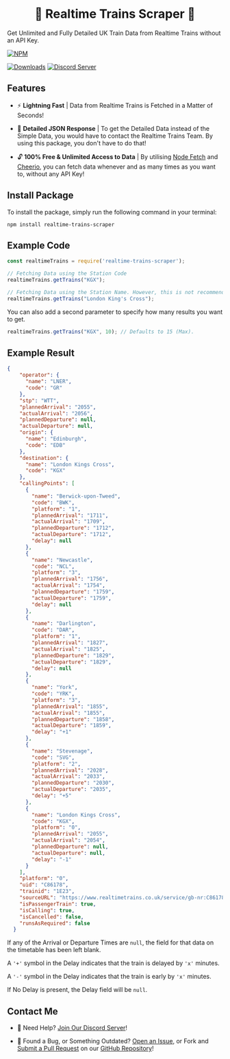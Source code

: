 <h1 align="center">
    🚆 Realtime Trains Scraper 🚆
</h1>

Get Unlimited and Fully Detailed UK Train Data from Realtime Trains without an API Key.

[![NPM](https://nodei.co/npm/realtime-trains-scraper.png)](https://npmjs.com/package/realtime-trains-scraper)

[![Downloads](https://img.shields.io/npm/dt/realtime-trains-scraper?logo=npm&style=flat-square)](https://npmjs.com/package/realtime-trains-scraper) [![Discord Server](https://img.shields.io/discord/667479986214666272?logo=discord&logoColor=white&style=flat-square)](https://discord.gg/P2g24jp)

## Features

- ⚡ <b>Lightning Fast</b> | Data from Realtime Trains is Fetched in a Matter of Seconds!

- 📑 <b>Detailed JSON Response</b> | To get the Detailed Data instead of the Simple Data, you would have to contact the Realtime Trains Team. By using this package, you don't have to do that!

- 🔓 <b>100% Free & Unlimited Access to Data</b> | By utilising [Node Fetch](https://npmjs.com/package/node-fetch) and [Cheerio](https://npmjs.com/package/cheerio), you can fetch data whenever and as many times as you want to, without any API Key!

## Install Package

To install the package, simply run the following command in your terminal:

`npm install realtime-trains-scraper`

## Example Code

```js
const realtimeTrains = require('realtime-trains-scraper');

// Fetching Data using the Station Code
realtimeTrains.getTrains("KGX");

// Fetching Data using the Station Name. However, this is not recommended as the Station Code is more reliable.
realtimeTrains.getTrains("London King's Cross");
```

You can also add a second parameter to specify how many results you want to get.

```js
realtimeTrains.getTrains("KGX", 10); // Defaults to 15 (Max).
```

## Example Result

```json
{
    "operator": {
      "name": "LNER",
      "code": "GR"
    },
    "stp": "WTT",
    "plannedArrival": "2055",      
    "actualArrival": "2056",       
    "plannedDeparture": null,
    "actualDeparture": null,
    "origin": {
      "name": "Edinburgh",
      "code": "EDB"
    },
    "destination": {
      "name": "London Kings Cross",
      "code": "KGX"
    },
    "callingPoints": [
      {
        "name": "Berwick-upon-Tweed",
        "code": "BWK",
        "platform": "1",
        "plannedArrival": "1711",
        "actualArrival": "1709",
        "plannedDeparture": "1712",
        "actualDeparture": "1712",
        "delay": null
      },
      {
        "name": "Newcastle",
        "code": "NCL",
        "platform": "3",
        "plannedArrival": "1756",
        "actualArrival": "1754",
        "plannedDeparture": "1759",
        "actualDeparture": "1759",
        "delay": null
      },
      {
        "name": "Darlington",
        "code": "DAR",
        "platform": "1",
        "plannedArrival": "1827",
        "actualArrival": "1825",
        "plannedDeparture": "1829",
        "actualDeparture": "1829",
        "delay": null
      },
      {
        "name": "York",
        "code": "YRK",
        "platform": "3",
        "plannedArrival": "1855",
        "actualArrival": "1855",
        "plannedDeparture": "1858",
        "actualDeparture": "1859",
        "delay": "+1"
      },
      {
        "name": "Stevenage",
        "code": "SVG",
        "platform": "2",
        "plannedArrival": "2028",
        "actualArrival": "2033",
        "plannedDeparture": "2030",
        "actualDeparture": "2035",
        "delay": "+5"
      },
      {
        "name": "London Kings Cross",
        "code": "KGX",
        "platform": "0",
        "plannedArrival": "2055",
        "actualArrival": "2054",
        "plannedDeparture": null,
        "actualDeparture": null,
        "delay": "-1"
      }
    ],
    "platform": "0",
    "uid": "C86178",
    "trainid": "1E23",
    "sourceURL": "https://www.realtimetrains.co.uk/service/gb-nr:C86178/2021-08-30/detailed",
    "isPassengerTrain": true,
    "isCalling": true,
    "isCancelled": false,
    "runsAsRequired": false
  }
```

If any of the Arrival or Departure Times are `null`, the field for that data on the timetable has been left blank.

A `'+'` symbol in the Delay indicates that the train is delayed by `'x'` minutes.

A `'-'` symbol in the Delay indicates that the train is early by `'x'` minutes.

If No Delay is present, the Delay field will be `null`.

## Contact Me

- 👋 Need Help? [Join Our Discord Server](https://discord.gg/P2g24jp)!

- 👾 Found a Bug, or Something Outdated? [Open an Issue](https://github.com/WillTDA/Realtime-Trains-Scraper/issues), or Fork and [Submit a Pull Request](https://github.com/WillTDA/Realtime-Trains-Scraper/pulls) on our [GitHub Repository](https://github.com/WillTDA/Realtime-Trains-Scraper)!
